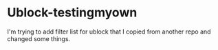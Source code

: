 # Ublock-testingmyown
I'm trying to add filter list for ublock that I copied from another repo and changed some things.

